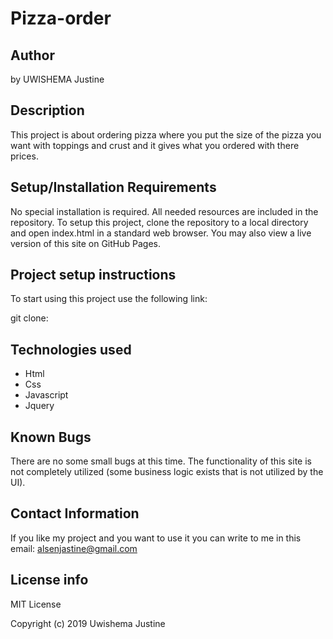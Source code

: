 # Pizza-order
## Author
by UWISHEMA Justine
## Description
This project is about ordering pizza where you put the size of the pizza you want with toppings and crust and it gives what you ordered with there prices.
## Setup/Installation Requirements
No special installation is required. All needed resources are included in the repository.
To setup this project, clone the repository to a local directory and open index.html in a standard web browser.
You may also view a live version of this site on GitHub Pages.
## Project setup instructions
To start using this project use the following link:

git clone: 
## Technologies used
* Html
* Css
* Javascript
* Jquery
## Known Bugs
There are no some small bugs at this time. The functionality of this site is not completely utilized (some business logic exists that is not utilized by the UI).
## Contact Information
If you like my project and you want to use it you can write to me in this email:
alsenjastine@gmail.com

## License info

MIT License

 Copyright (c) 2019 Uwishema Justine